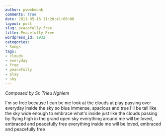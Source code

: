 ```yaml
---
author: pvwebmonk
comments: true
date: 2011-05-16 11:20:41+00:00
layout: post
slug: peacefully-free
title: Peacefully Free
wordpress_id: 1932
categories:
- Songs
tags:
- clouds
- everyday
- free
- peacefully
- play
- sky
---
```


_Composed by Sr. Trieu Nghiem_


I'm so free
because I can be me
look at the clouds at play
passing over everyday
inside the sky so blue
immense, spacious and true
I'll be tall like the sky
wide enough to embrace what's inside
just like the clouds passing by
flying high in the grand open sky
everything around me will be loved, embraced and peacefully free
everything inside me will be loved, embraced and peacefully free
